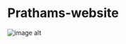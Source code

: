 # Prathams-website
![image alt]("https://github.com/user-attachments/assets/162a5da8-b778-4c4d-a163-13913544331b") 
